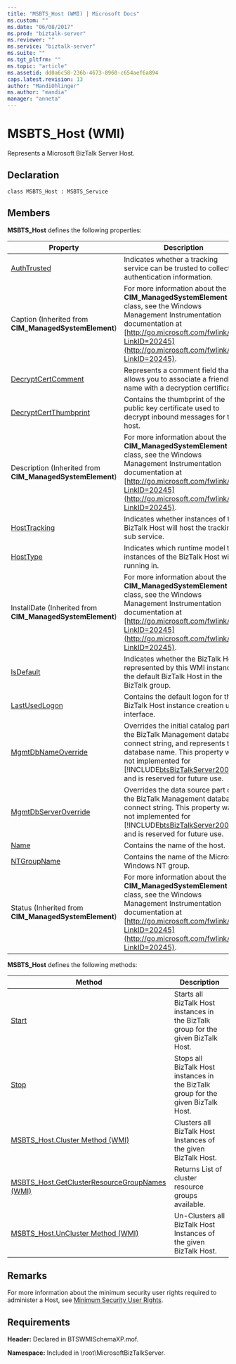 ```yaml
---
title: "MSBTS_Host (WMI) | Microsoft Docs"
ms.custom: ""
ms.date: "06/08/2017"
ms.prod: "biztalk-server"
ms.reviewer: ""
ms.service: "biztalk-server"
ms.suite: ""
ms.tgt_pltfrm: ""
ms.topic: "article"
ms.assetid: dd0a6c58-236b-4673-8960-c654aef6a894
caps.latest.revision: 13
author: "MandiOhlinger"
ms.author: "mandia"
manager: "anneta"
---
```

# MSBTS_Host (WMI)
Represents a Microsoft BizTalk Server Host.  
  
## Declaration  
  
```  
class MSBTS_Host : MSBTS_Service  
```  
  
## Members  
 **MSBTS_Host** defines the following properties:  
  
|Property|Description|  
|--------------|-----------------|  
|[AuthTrusted](../core/msbts-host-authtrusted-property-wmi.md)|Indicates whether a tracking service can be trusted to collect authentication information.|  
|Caption (Inherited from **CIM_ManagedSystemElement**)|For more information about the **CIM_ManagedSystemElement** class, see the Windows Management Instrumentation documentation at [http://go.microsoft.com/fwlink/?LinkID=20245](http://go.microsoft.com/fwlink/?LinkID=20245).|  
|[DecryptCertComment](../core/msbts-host-decryptcertcomment-property-wmi.md)|Represents a comment field that allows you to associate a friendly name with a decryption certificate.|  
|[DecryptCertThumbprint](../core/msbts-host-decryptcertthumbprint-property-wmi.md)|Contains the thumbprint of the public key certificate used to decrypt inbound messages for this host.|  
|Description (Inherited from **CIM_ManagedSystemElement**)|For more information about the **CIM_ManagedSystemElement** class, see the Windows Management Instrumentation documentation at [http://go.microsoft.com/fwlink/?LinkID=20245](http://go.microsoft.com/fwlink/?LinkID=20245).|  
|[HostTracking](../core/msbts-host-hosttracking-property-wmi.md)|Indicates whether instances of this BizTalk Host will host the tracking sub service.|  
|[HostType](../core/msbts-host-hosttype-property-wmi.md)|Indicates which runtime model the instances of the BizTalk Host will be running in.|  
|InstallDate (Inherited from **CIM_ManagedSystemElement**)|For more information about the **CIM_ManagedSystemElement** class, see the Windows Management Instrumentation documentation at [http://go.microsoft.com/fwlink/?LinkID=20245](http://go.microsoft.com/fwlink/?LinkID=20245).|  
|[IsDefault](../core/msbts-host-isdefault-property-wmi.md)|Indicates whether the BizTalk Host represented by this WMI instance is the default BizTalk Host in the BizTalk group.|  
|[LastUsedLogon](../core/msbts-host-lastusedlogon-property-wmi.md)|Contains the default logon for the BizTalk Host instance creation user interface.|  
|[MgmtDbNameOverride](../core/msbts-host-mgmtdbnameoverride-property-wmi.md)|Overrides the initial catalog part of the BizTalk Management database connect string, and represents the database name. This property was not implemented for [!INCLUDE[btsBizTalkServer2006r3](../includes/btsbiztalkserver2006r3-md.md)] and is reserved for future use.|  
|[MgmtDbServerOverride](../core/msbts-host-mgmtdbserveroverride-property-wmi.md)|Overrides the data source part of the BizTalk Management database connect string. This property was not implemented for [!INCLUDE[btsBizTalkServer2006r3](../includes/btsbiztalkserver2006r3-md.md)] and is reserved for future use.|  
|[Name](../core/msbts-host-name-property-wmi.md)|Contains the name of the host.|  
|[NTGroupName](../core/msbts-host-ntgroupname-property-wmi.md)|Contains the name of the Microsoft Windows NT group.|  
|Status (Inherited from **CIM_ManagedSystemElement**)|For more information about the **CIM_ManagedSystemElement** class, see the Windows Management Instrumentation documentation at [http://go.microsoft.com/fwlink/?LinkID=20245](http://go.microsoft.com/fwlink/?LinkID=20245).|  
  
 **MSBTS_Host** defines the following methods:  
  
|Method|Description|  
|------------|-----------------|  
|[Start](../core/msbts-host-start-method-wmi.md)|Starts all BizTalk Host instances in the BizTalk group for the given BizTalk Host.|  
|[Stop](../core/msbts-host-stop-method-wmi.md)|Stops all BizTalk Host instances in the BizTalk group for the given BizTalk Host.|  
|[MSBTS_Host.Cluster Method (WMI)](../core/msbts-host-cluster-method-wmi.md)|Clusters all BizTalk Host Instances of the given BizTalk Host.|  
|[MSBTS_Host.GetClusterResourceGroupNames (WMI)](../core/msbts-host-getclusterresourcegroupnames-wmi.md)|Returns List of cluster resource groups available.|  
|[MSBTS_Host.UnCluster Method (WMI)](../core/msbts-host-uncluster-method-wmi.md)|Un-Clusters all BizTalk Host Instances of the given BizTalk Host.|  
  
## Remarks  
 For more information about the minimum security user rights required to administer a Host, see [Minimum Security User Rights](../core/minimum-security-user-rights.md).  
  
## Requirements  
 **Header:** Declared in BTSWMISchemaXP.mof.  
  
 **Namespace:** Included in \root\MicrosoftBizTalkServer.